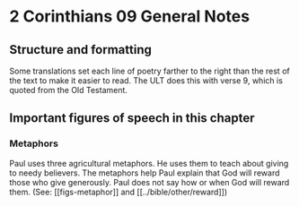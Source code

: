 # 2 Corinthians 09 General Notes
## Structure and formatting

Some translations set each line of poetry farther to the right than the rest of the text to make it easier to read. The ULT does this with verse 9, which is quoted from the Old Testament.

## Important figures of speech in this chapter

### Metaphors

Paul uses three agricultural metaphors. He uses them to teach about giving to needy believers. The metaphors help Paul explain that God will reward those who give generously. Paul does not say how or when God will reward them. (See: [[figs-metaphor]] and [[../bible/other/reward]])